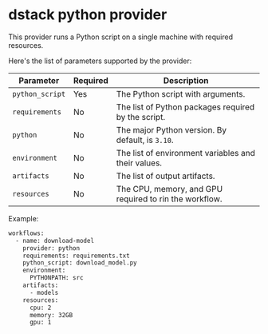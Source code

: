 # dstack python provider

This provider runs a Python script on a single machine with required resources.

Here's the list of parameters supported by the provider:

| Parameter       | Required | Description                                            |
|-----------------|----------|--------------------------------------------------------|
| `python_script` | Yes      | The Python script with arguments.                      |
| `requirements`  | No       | The list of Python packages required by the script.    |
| `python`        | No       | The major Python version. By default, is `3.10`.       |
| `environment`   | No       | The list of environment variables and their values.    |
| `artifacts`     | No       | The list of output artifacts.                          |
| `resources`     | No       | The CPU, memory, and GPU required to rin the workflow. |

Example:

```bash
workflows:
  - name: download-model  
    provider: python
    requirements: requirements.txt
    python_script: download_model.py
    environment:
      PYTHONPATH: src
    artifacts:
      - models
    resources:
      cpu: 2
      memory: 32GB
      gpu: 1
```